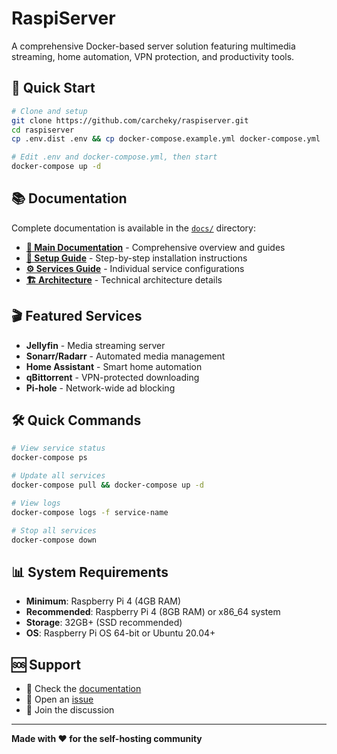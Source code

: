 # RaspiServer

A comprehensive Docker-based server solution featuring multimedia streaming, home automation, VPN protection, and productivity tools.

## 🚀 Quick Start

```bash
# Clone and setup
git clone https://github.com/carcheky/raspiserver.git
cd raspiserver
cp .env.dist .env && cp docker-compose.example.yml docker-compose.yml

# Edit .env and docker-compose.yml, then start
docker-compose up -d
```

## 📚 Documentation

Complete documentation is available in the [`docs/`](docs/) directory:

- **[📖 Main Documentation](docs/README.md)** - Comprehensive overview and guides
- **[🚀 Setup Guide](docs/SETUP.md)** - Step-by-step installation instructions  
- **[⚙️ Services Guide](docs/SERVICES.md)** - Individual service configurations
- **[🏗️ Architecture](docs/ARCHITECTURE.md)** - Technical architecture details

## 🎬 Featured Services

- **Jellyfin** - Media streaming server
- **Sonarr/Radarr** - Automated media management
- **Home Assistant** - Smart home automation
- **qBittorrent** - VPN-protected downloading
- **Pi-hole** - Network-wide ad blocking

## 🛠️ Quick Commands

```bash
# View service status
docker-compose ps

# Update all services
docker-compose pull && docker-compose up -d

# View logs
docker-compose logs -f service-name

# Stop all services
docker-compose down
```

## 📊 System Requirements

- **Minimum**: Raspberry Pi 4 (4GB RAM)
- **Recommended**: Raspberry Pi 4 (8GB RAM) or x86_64 system
- **Storage**: 32GB+ (SSD recommended)
- **OS**: Raspberry Pi OS 64-bit or Ubuntu 20.04+

## 🆘 Support

- 📖 Check the [documentation](docs/)
- 🐛 Open an [issue](https://github.com/carcheky/raspiserver/issues)
- 💬 Join the discussion

---

**Made with ❤️ for the self-hosting community**
